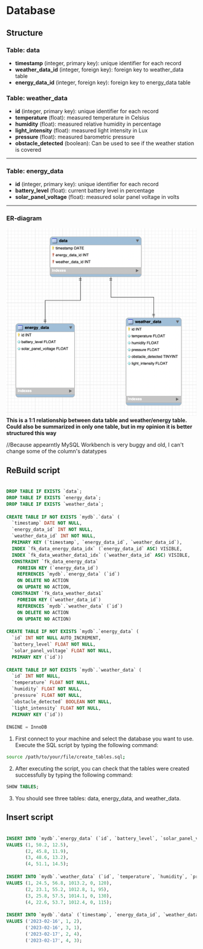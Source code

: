 
# __Database__
## __Structure__

### __Table: data__
- __timestamp__ (integer, primary key): unique identifier for each record</br>
- __weather_data_id__ (integer, foreign key): foreign key to weather_data table</br>
- __energy_data_id__ (integer, foreign key): foreign key to energy_data table</br>

### __Table: weather_data__

- __id__ (integer, primary key): unique identifier for each record</br>
- __temperature__ (float): measured temperature in Celsius</br>
- __humidity__ (float): measured relative humidity in percentage</br>
- __light_intensity__ (float): measured light intensity in Lux</br>
- __pressure__ (float): measured barometric pressure</br>
- __obstacle_detected__ (boolean): Can be used to see if the weather station is covered</br>

  
---

### __Table: energy_data__

- __id__ (integer, primary key): unique identifier for each record
- __battery_level__ (float): current battery level in percentage
- __solar_panel_voltage__ (float): measured solar panel voltage in volts

---

### __ER-diagram__

![Screenshot](docs/../images/er_diagram.png)
__This is a 1:1 relationship between data table and weather/energy table. Could also be summarized in only one table, but in my opinion it is better structured this way__</br>

//Because appearntly MySQL Workbench is very buggy and old, I can't change some of the column's datatypes


## __ReBuild script__

```sql

DROP TABLE IF EXISTS `data`;
DROP TABLE IF EXISTS `energy_data`;
DROP TABLE IF EXISTS `weather_data`;

CREATE TABLE IF NOT EXISTS `mydb`.`data` (
  `timestamp` DATE NOT NULL,
  `energy_data_id` INT NOT NULL,
  `weather_data_id` INT NOT NULL,
  PRIMARY KEY (`timestamp`, `energy_data_id`, `weather_data_id`),
  INDEX `fk_data_energy_data_idx` (`energy_data_id` ASC) VISIBLE,
  INDEX `fk_data_weather_data1_idx` (`weather_data_id` ASC) VISIBLE,
  CONSTRAINT `fk_data_energy_data`
    FOREIGN KEY (`energy_data_id`)
    REFERENCES `mydb`.`energy_data` (`id`)
    ON DELETE NO ACTION
    ON UPDATE NO ACTION,
  CONSTRAINT `fk_data_weather_data1`
    FOREIGN KEY (`weather_data_id`)
    REFERENCES `mydb`.`weather_data` (`id`)
    ON DELETE NO ACTION
    ON UPDATE NO ACTION)

CREATE TABLE IF NOT EXISTS `mydb`.`energy_data` (
  `id` INT NOT NULL AUTO_INCREMENT,
  `battery_level` FLOAT NOT NULL,
  `solar_panel_voltage` FLOAT NOT NULL,
  PRIMARY KEY (`id`))

CREATE TABLE IF NOT EXISTS `mydb`.`weather_data` (
  `id` INT NOT NULL,
  `temperature` FLOAT NOT NULL,
  `humidity` FLOAT NOT NULL,
  `pressure` FLOAT NOT NULL,
  `obstacle_detected` BOOLEAN NOT NULL,
  `light_intensity` FLOAT NOT NULL,
  PRIMARY KEY (`id`))
  
ENGINE = InnoDB


```

1. First connect to your machine and select the database you want to use. 
Execute the SQL script by typing the following command:

``` bash
source /path/to/your/file/create_tables.sql;
```


2. After executing the script, you can check that the tables were created successfully by typing the following command:

```sql
SHOW TABLES;
```

3. You should see three tables: data, energy_data, and weather_data.

## __Insert script__

```sql

INSERT INTO `mydb`.`energy_data` (`id`, `battery_level`, `solar_panel_voltage`)
VALUES (1, 50.2, 12.5),
       (2, 45.8, 11.9),
       (3, 48.6, 13.2),
       (4, 51.1, 14.5);

INSERT INTO `mydb`.`weather_data` (`id`, `temperature`, `humidity`, `pressure`, `obstacle_detected`, `light_intensity`)
VALUES (1, 24.5, 56.8, 1013.2, 0, 120),
       (2, 23.1, 55.2, 1012.8, 1, 95),
       (3, 25.8, 57.5, 1014.1, 0, 130),
       (4, 22.6, 53.7, 1012.4, 0, 115);

INSERT INTO `mydb`.`data` (`timestamp`, `energy_data_id`, `weather_data_id`)
VALUES ('2023-02-16', 1, 2),
       ('2023-02-16', 3, 1),
       ('2023-02-17', 2, 4),
       ('2023-02-17', 4, 3);

```


